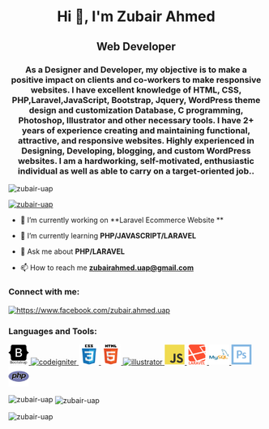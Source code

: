 
<h1 align="center">Hi 👋, I'm Zubair Ahmed</h1>

<h2 align="center">Web Developer</h2>
<h3 align="center">As a Designer and Developer, my objective is to make a positive impact on clients and co-workers to make responsive websites. I have excellent knowledge of HTML, CSS, PHP,Laravel,JavaScript, Bootstrap, Jquery, WordPress theme design and customization Database, C programming, Photoshop, Illustrator and other necessary tools. I have 2+ years of experience creating and maintaining functional, attractive, and responsive websites. Highly experienced in Designing, Developing, blogging, and custom WordPress websites. I am a hardworking, self-motivated, enthusiastic individual as well as able to carry on a target-oriented job..</h3>

<p align="left"> <img src="https://komarev.com/ghpvc/?username=zubair-uap&label=Profile%20views&color=0e75b6&style=flat" alt="zubair-uap" /> </p>

<p align="left"> <a href="https://github.com/ryo-ma/github-profile-trophy"><img src="https://github-profile-trophy.vercel.app/?username=zubair-uap" alt="zubair-uap" /></a> </p>

- 🔭 I’m currently working on  **Laravel Ecommerce Website **

- 🌱 I’m currently learning **PHP/JAVASCRIPT/LARAVEL**

- 💬 Ask me about **PHP/LARAVEL**

- 📫 How to reach me **zubairahmed.uap@gmail.com**

<h3 align="left">Connect with me:</h3>
<p align="left">
<a href="https://fb.com/https://www.facebook.com/zubair.ahmed.uap" target="blank"><img align="center" src="https://raw.githubusercontent.com/rahuldkjain/github-profile-readme-generator/master/src/images/icons/Social/facebook.svg" alt="https://www.facebook.com/zubair.ahmed.uap" height="30" width="40" /></a>
</p>

<h3 align="left">Languages and Tools:</h3>
<p align="left"> <a href="https://getbootstrap.com" target="_blank" rel="noreferrer"> <img src="https://raw.githubusercontent.com/devicons/devicon/master/icons/bootstrap/bootstrap-plain-wordmark.svg" alt="bootstrap" width="40" height="40"/> </a> <a href="https://codeigniter.com" target="_blank" rel="noreferrer"> <img src="https://cdn.worldvectorlogo.com/logos/codeigniter.svg" alt="codeigniter" width="40" height="40"/> </a> <a href="https://www.w3schools.com/css/" target="_blank" rel="noreferrer"> <img src="https://raw.githubusercontent.com/devicons/devicon/master/icons/css3/css3-original-wordmark.svg" alt="css3" width="40" height="40"/> </a> <a href="https://www.w3.org/html/" target="_blank" rel="noreferrer"> <img src="https://raw.githubusercontent.com/devicons/devicon/master/icons/html5/html5-original-wordmark.svg" alt="html5" width="40" height="40"/> </a> <a href="https://www.adobe.com/in/products/illustrator.html" target="_blank" rel="noreferrer"> <img src="https://www.vectorlogo.zone/logos/adobe_illustrator/adobe_illustrator-icon.svg" alt="illustrator" width="40" height="40"/> </a> <a href="https://developer.mozilla.org/en-US/docs/Web/JavaScript" target="_blank" rel="noreferrer"> <img src="https://raw.githubusercontent.com/devicons/devicon/master/icons/javascript/javascript-original.svg" alt="javascript" width="40" height="40"/> </a> <a href="https://laravel.com/" target="_blank" rel="noreferrer"> <img src="https://raw.githubusercontent.com/devicons/devicon/master/icons/laravel/laravel-plain-wordmark.svg" alt="laravel" width="40" height="40"/> </a> <a href="https://www.mysql.com/" target="_blank" rel="noreferrer"> <img src="https://raw.githubusercontent.com/devicons/devicon/master/icons/mysql/mysql-original-wordmark.svg" alt="mysql" width="40" height="40"/> </a> <a href="https://www.photoshop.com/en" target="_blank" rel="noreferrer"> <img src="https://raw.githubusercontent.com/devicons/devicon/master/icons/photoshop/photoshop-line.svg" alt="photoshop" width="40" height="40"/> </a> <a href="https://www.php.net" target="_blank" rel="noreferrer"> <img src="https://raw.githubusercontent.com/devicons/devicon/master/icons/php/php-original.svg" alt="php" width="40" height="40"/> </a> </p>

<p><img align="left" src="https://github-readme-stats.vercel.app/api/top-langs?username=zubair-uap&show_icons=true&locale=en&layout=compact" alt="zubair-uap" /></p>

<p>&nbsp;<img align="center" src="https://github-readme-stats.vercel.app/api?username=zubair-uap&show_icons=true&locale=en" alt="zubair-uap" /></p>

<p><img align="center" src="https://github-readme-streak-stats.herokuapp.com/?user=zubair-uap&" alt="zubair-uap" /></p>
